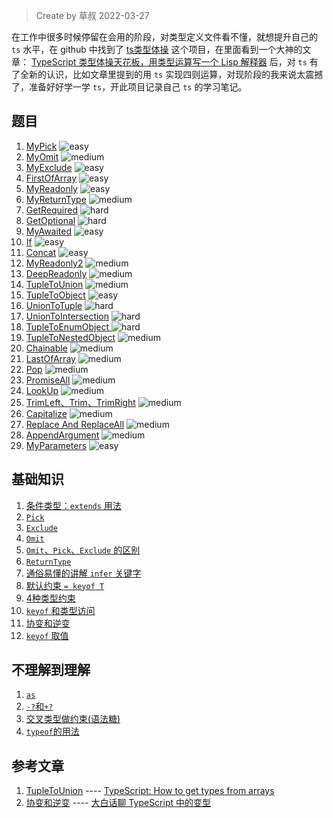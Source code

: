 > Create by 草叔 2022-03-27

在工作中很多时候停留在会用的阶段，对类型定义文件看不懂，就想提升自己的 `ts` 水平，在 github 中找到了 [ts类型体操](https://github.com/type-challenges/type-challenges) 这个项目，在里面看到一个大神的文章： [TypeScript 类型体操天花板，用类型运算写一个 Lisp 解释器](https://zhuanlan.zhihu.com/p/427309936) 后，对 `ts` 有了全新的认识，比如文章里提到的用 `ts` 实现四则运算，对现阶段的我来说太震撼了，准备好好学一学 `ts`，开此项目记录自己 `ts` 的学习笔记。

## 题目

1. [MyPick](https://github.com/astak16/blog-ts-challenges/issues/3) <img src="https://img.shields.io/badge/-easy-7aad0c" alt="easy"/>
2. [MyOmit](https://github.com/astak16/blog-ts-challenges/issues/4) <img src="https://img.shields.io/badge/-medium-d9901a" alt="medium"/>
3. [MyExclude](https://github.com/astak16/blog-ts-challenges/issues/5) <img src="https://img.shields.io/badge/-easy-7aad0c" alt="easy"/>
4. [FirstOfArray](https://github.com/astak16/blog-ts-challenges/issues/7) <img src="https://img.shields.io/badge/-easy-7aad0c" alt="easy"/>
5. [MyReadonly](https://github.com/astak16/blog-ts-challenges/issues/9) <img src="https://img.shields.io/badge/-easy-7aad0c" alt="easy"/>
6. [MyReturnType](https://github.com/astak16/blog-ts-challenges/issues/11) <img src="https://img.shields.io/badge/-medium-d9901a" alt="medium"/>
7. [GetRequired](https://github.com/astak16/blog-ts-challenges/issues/12) <img src="https://img.shields.io/badge/-hard-de3d37" alt="hard"/>
8. [GetOptional](https://github.com/astak16/blog-ts-challenges/issues/13) <img src="https://img.shields.io/badge/-hard-de3d37" alt="hard"/>
9. [MyAwaited](https://github.com/astak16/blog-ts-challenges/issues/14) <img src="https://img.shields.io/badge/-easy-7aad0c" alt="easy"/>
10. [If](https://github.com/astak16/blog-ts-challenges/issues/15) <img src="https://img.shields.io/badge/-easy-7aad0c" alt="easy"/>
11. [Concat](https://github.com/astak16/blog-ts-challenges/issues/16) <img src="https://img.shields.io/badge/-easy-7aad0c" alt="easy"/>
12. [MyReadonly2](https://github.com/astak16/blog-ts-challenges/issues/17) <img src="https://img.shields.io/badge/-medium-d9901a" alt="medium"/>
13. [DeepReadonly](https://github.com/astak16/blog-ts-challenges/issues/19) <img src="https://img.shields.io/badge/-medium-d9901a" alt="medium"/>
14. [TupleToUnion](https://github.com/astak16/blog-ts-challenges/issues/20) <img src="https://img.shields.io/badge/-medium-d9901a" alt="medium"/>
15. [TupleToObject](https://github.com/astak16/blog-ts-challenges/issues/21) <img src="https://img.shields.io/badge/-easy-7aad0c" alt="easy"/>
16. [UnionToTuple](https://github.com/astak16/blog-ts-challenges/issues/23) <img src="https://img.shields.io/badge/-hard-de3d37" alt="hard"/>
17. [UnionToIntersection](https://github.com/astak16/blog-ts-challenges/issues/24) <img src="https://img.shields.io/badge/-hard-de3d37" alt="hard"/>
18. [TupleToEnumObject ](https://github.com/astak16/blog-ts-challenges/issues/25) <img src="https://img.shields.io/badge/-hard-de3d37" alt="hard"/>
19. [TupleToNestedObject](https://github.com/astak16/blog-ts-challenges/issues/26) <img src="https://img.shields.io/badge/-medium-d9901a" alt="medium"/>
20. [Chainable](https://github.com/astak16/blog-ts-challenges/issues/28) <img src="https://img.shields.io/badge/-medium-d9901a" alt="medium"/>
21. [LastOfArray](https://github.com/astak16/blog-ts-challenges/issues/30) <img src="https://img.shields.io/badge/-medium-d9901a" alt="medium"/>
22. [Pop](https://github.com/astak16/blog-ts-challenges/issues/31) <img src="https://img.shields.io/badge/-medium-d9901a" alt="medium"/>
23. [PromiseAll](https://github.com/astak16/blog-ts-challenges/issues/32) <img src="https://img.shields.io/badge/-medium-d9901a" alt="medium"/>
24. [LookUp](https://github.com/astak16/blog-ts-challenges/issues/33) <img src="https://img.shields.io/badge/-medium-d9901a" alt="medium"/>
25. [TrimLeft、Trim、TrimRight](https://github.com/astak16/blog-ts-challenges/issues/34) <img src="https://img.shields.io/badge/-medium-d9901a" alt="medium"/>
26. [Capitalize](https://github.com/astak16/blog-ts-challenges/issues/35) <img src="https://img.shields.io/badge/-medium-d9901a" alt="medium"/>
27. [Replace And ReplaceAll](https://github.com/astak16/blog-ts-challenges/issues/36) <img src="https://img.shields.io/badge/-medium-d9901a" alt="medium"/>
28. [AppendArgument](https://github.com/astak16/blog-ts-challenges/issues/37) <img src="https://img.shields.io/badge/-medium-d9901a" alt="medium"/>
29. [MyParameters](https://github.com/astak16/blog-ts-challenges/issues/38) <img src="https://img.shields.io/badge/-easy-7aad0c" alt="easy"/>


## 基础知识
1. [条件类型：`extends` 用法](https://github.com/astak16/blog-ts-challenges/issues/1)
2. [`Pick`](https://github.com/astak16/blog-ts-challenges/issues/2#issuecomment-1079862389)
3. [`Exclude`](https://github.com/astak16/blog-ts-challenges/issues/2#issuecomment-1079876517)
4. [`Omit`](https://github.com/astak16/blog-ts-challenges/issues/2#issuecomment-1084434376)
5. [`Omit`、`Pick`、`Exclude` 的区别](https://github.com/astak16/blog-ts-challenges/issues/2#issuecomment-1084480379)
6. [`ReturnType`](https://github.com/astak16/blog-ts-challenges/issues/2#issuecomment-1111139104)
7. [通俗易懂的讲解 `infer` 关键字](https://github.com/astak16/blog-ts-challenges/issues/6)
8. [默认约束 `= keyof T`](https://github.com/astak16/blog-ts-challenges/issues/8)
9. [4种类型约束](https://github.com/astak16/blog-ts-challenges/issues/27)
10. [`keyof` 和类型访问](https://github.com/astak16/blog-ts-challenges/issues/10)
11. [协变和逆变](https://github.com/astak16/blog-ts-challenges/issues/22)
12. [`keyof` 取值](https://github.com/astak16/blog-ts-challenges/issues/29)

## 不理解到理解
1. [`as`](https://github.com/astak16/blog-ts-challenges/issues/18#issue-1225525854)
2. [`-?`和`+?`](https://github.com/astak16/blog-ts-challenges/issues/18#issuecomment-1117469364)
3. [交叉类型做约束(语法糖)](https://github.com/astak16/blog-ts-challenges/issues/18#issuecomment-1128473585)
4. [`typeof`的用法](https://github.com/astak16/blog-ts-challenges/issues/18#issuecomment-1136859830)

## 参考文章
1. [TupleToUnion](https://github.com/astak16/blog-ts-challenges/issues/20) ---- [TypeScript: How to get types from arrays](https://steveholgado.com/typescript-types-from-arrays/)
2. [协变和逆变](https://github.com/astak16/blog-ts-challenges/issues/22) ---- [大白话聊 TypeScript 中的变型](https://no1.engineer/articles/2021-03/covariance-and-contravariance)
